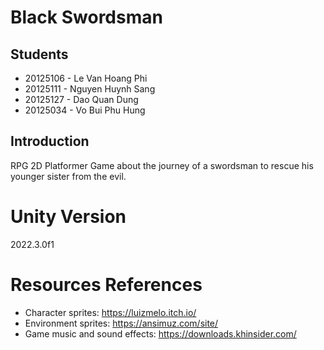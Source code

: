 # Black Swordsman

## Students

- 20125106 - Le Van Hoang Phi
- 20125111 - Nguyen Huynh Sang
- 20125127 - Dao Quan Dung
- 20125034 - Vo Bui Phu Hung

## Introduction

RPG 2D Platformer Game about the journey of a swordsman to rescue his younger sister from the evil.

# Unity Version

2022.3.0f1

# Resources References

- Character sprites: https://luizmelo.itch.io/
- Environment sprites: https://ansimuz.com/site/
- Game music and sound effects: https://downloads.khinsider.com/
